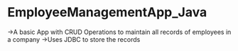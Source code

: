 # EmployeeManagementApp_Java

->A basic App with CRUD Operations to maintain all records of employees in a company 
->Uses JDBC to store the records
